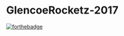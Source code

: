 # GlencoeRocketz-2017 #
[![forthebadge](http://forthebadge.com/images/badges/you-didnt-ask-for-this.svg)](http://forthebadge.com)
